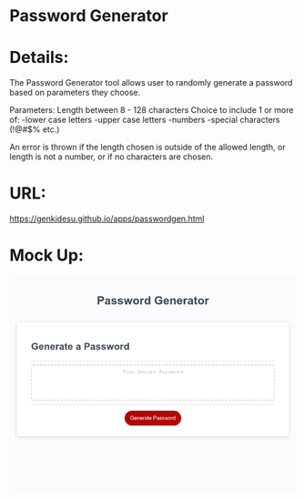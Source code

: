 # Password Generator

# Details:

The Password Generator tool allows user to randomly generate a password based on parameters they choose.

Parameters:
Length between 8 - 128 characters
Choice to include 1 or more of:
-lower case letters
-upper case letters
-numbers
-special characters (!@#$% etc.)

An error is thrown if the length chosen is outside of the allowed length, or length is not a number, or if no characters are chosen. 


# URL: 

https://genkidesu.github.io/apps/passwordgen.html

# Mock Up:

![Screen-capture of the site:](./assets/images/passwordgen.png)


